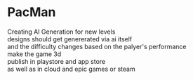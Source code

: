 # PacMan

Creating AI Generation for new levels <br>
designs should get genererated via ai itself <br>
and the difficulty changes based on the palyer's performance <br>
make the game 3d <br>
publish in playstore and app store <br>
as well as in cloud and epic games or steam <br>
